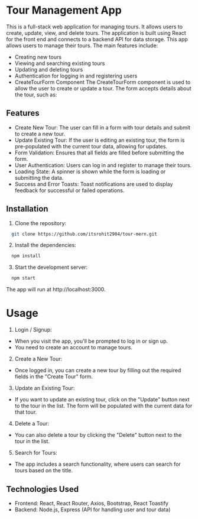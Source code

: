 
# Tour Management App

This is a full-stack web application for managing tours. It allows users to create, update, view, and delete tours. The application is built using React for the front end and connects to a backend API for data storage.
This app allows users to manage their tours. The main features include:

- Creating new tours
- Viewing and searching existing tours
- Updating and deleting tours
- Authentication for logging in and registering users
- CreateTourForm Component
The CreateTourForm component is used to allow the user to create or update a tour. The form accepts details about the tour, such as:



## Features

- Create New Tour: The user can fill in a form with tour details and submit to create a new tour.
- Update Existing Tour: If the user is editing an existing tour, the form is pre-populated with the current tour data, allowing for updates.
- Form Validation: Ensures that all fields are filled before submitting the form.
- User Authentication: Users can log in and register to manage their tours.
- Loading State: A spinner is shown while the form is loading or submitting the data.
- Success and Error Toasts: Toast notifications are used to display feedback for successful or failed operations.





## Installation

1. Clone the repository:

```bash
  git clone https://github.com/itsrohit2904/tour-mern.git

```
2. Install the dependencies:
```bash
  npm install

```
3. Start the development server:
```bash
  npm start
```
The app will run at http://localhost:3000.




# Usage
1. Login / Signup:

- When you visit the app, you'll be prompted to log in or sign up.
- You need to create an account to manage tours.

2. Create a New Tour:

- Once logged in, you can create a new tour by filling out the required fields in  the "Create Tour" form.

3. Update an Existing Tour:

- If you want to update an existing tour, click on the "Update" button next to the tour in the list. The form will be populated with the current data for that tour.

4. Delete a Tour:

- You can also delete a tour by clicking the "Delete" button next to the tour in the list.

5. Search for Tours:

- The app includes a search functionality, where users can search for tours based on the title.
##  Technologies Used

- Frontend: React, React Router, Axios, Bootstrap, React Toastify
- Backend: Node.js, Express (API for handling user and tour data)
